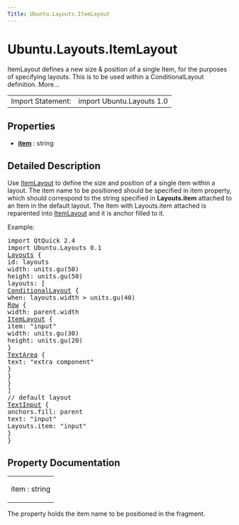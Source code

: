 ```yaml
---
Title: Ubuntu.Layouts.ItemLayout
---
```


# Ubuntu.Layouts.ItemLayout

<span class="subtitle"></span>
<!-- $$$ItemLayout-brief -->
<p>ItemLayout defines a new size &amp; position of a single Item, for the purposes of specifying layouts. This is to be used within a ConditionalLayout definition. More...</p>
<!-- @@@ItemLayout -->
<table class="alignedsummary">
<tr><td class="memItemLeft rightAlign topAlign"> Import Statement:</td><td class="memItemRight bottomAlign"> import Ubuntu.Layouts 1.0</td></tr></table><ul>
</ul>
<h2 id="properties">Properties</h2>
<ul>
<li class="fn"><b><b><a href="#item-prop">item</a></b></b> : string</li>
</ul>
<!-- $$$ItemLayout-description -->
<h2 id="details">Detailed Description</h2>
</p>
<p>Use <a href="index.html">ItemLayout</a> to define the size and position of a single item within a layout. The item name to be positioned should be specified in item property, which should correspond to the string specified in <b>Layouts.item</b> attached to an Item in the default layout. The Item with Layouts.item attached is reparented into <a href="index.html">ItemLayout</a> and it is anchor filled to it.</p>
<p>Example:</p>
<pre class="qml">import QtQuick 2.4
import Ubuntu.Layouts 0.1
<span class="type"><a href="Ubuntu.Layouts.Layouts.md">Layouts</a></span> {
<span class="name">id</span>: <span class="name">layouts</span>
<span class="name">width</span>: <span class="name">units</span>.<span class="name">gu</span>(<span class="number">50</span>)
<span class="name">height</span>: <span class="name">units</span>.<span class="name">gu</span>(<span class="number">50</span>)
<span class="name">layouts</span>: [
<span class="type"><a href="Ubuntu.Layouts.ConditionalLayout.md">ConditionalLayout</a></span> {
<span class="name">when</span>: <span class="name">layouts</span>.<span class="name">width</span> <span class="operator">&gt;</span> <span class="name">units</span>.<span class="name">gu</span>(<span class="number">40</span>)
<span class="type"><a href="QtQuick.Row.md">Row</a></span> {
<span class="name">width</span>: <span class="name">parent</span>.<span class="name">width</span>
<span class="type"><a href="index.html">ItemLayout</a></span> {
<span class="name">item</span>: <span class="string">&quot;input&quot;</span>
<span class="name">width</span>: <span class="name">units</span>.<span class="name">gu</span>(<span class="number">30</span>)
<span class="name">height</span>: <span class="name">units</span>.<span class="name">gu</span>(<span class="number">20</span>)
}
<span class="type"><a href="Ubuntu.Components.TextArea.md">TextArea</a></span> {
<span class="name">text</span>: <span class="string">&quot;extra component&quot;</span>
}
}
}
]
<span class="comment">// default layout</span>
<span class="type"><a href="QtQuick.TextInput.md">TextInput</a></span> {
<span class="name">anchors</span>.fill: <span class="name">parent</span>
<span class="name">text</span>: <span class="string">&quot;input&quot;</span>
<span class="name">Layouts</span>.item: <span class="string">&quot;input&quot;</span>
}
}</pre>
<!-- @@@ItemLayout -->
<h2>Property Documentation</h2>
<!-- $$$item -->
<table class="qmlname"><tr valign="top" id="item-prop"><td class="tblQmlPropNode"><p><span class="name">item</span> : <span class="type">string</span></p></td></tr></table><p>The property holds the item name to be positioned in the fragment.</p>
<!-- @@@item -->
<br/>
